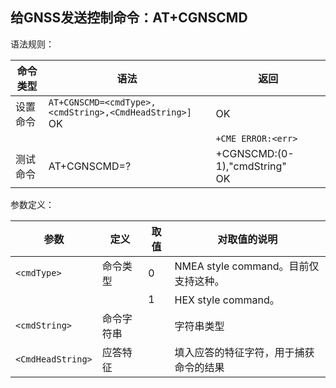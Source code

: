 ## 给GNSS发送控制命令：AT+CGNSCMD

语法规则：

| 命令类型 | 语法                                                       | 返回                              |
| -------- | ---------------------------------------------------------- | --------------------------------- |
| 设置命令 | `AT+CGNSCMD=<cmdType>,<cmdString>,<CmdHeadString>] `<br>OK | OK                                |
|          |                                                            | `+CME ERROR:<err>`                |
| 测试命令 | AT+CGNSCMD=?                                               | +CGNSCMD:(0-1),"cmdString" <br>OK |

 

参数定义：

| 参数              | 定义       | 取值 | 对取值的说明                           |
| ----------------- | ---------- | ---- | -------------------------------------- |
| `<cmdType>`       | 命令类型   | 0    | NMEA style command。目前仅支持这种。   |
|                   |            | 1    | HEX style command。                    |
| `<cmdString>`     | 命令字符串 |      | 字符串类型                             |
| `<CmdHeadString>` | 应答特征   |      | 填入应答的特征字符，用于捕获命令的结果 |
